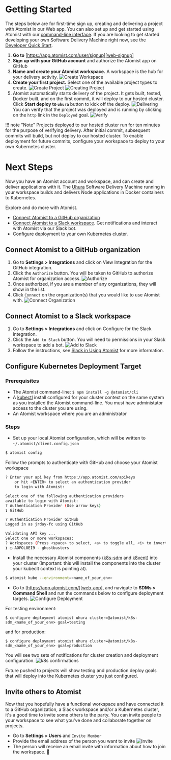 # Getting Started

The steps below are for first-time sign up, creating and delivering a project with Atomist in our Web app. You can also set up and get started using Atomist with our [command-line interface][quick-start]. If you are looking to get started developing your own Software Delivery Machine right now, see the [Developer Quick Start][quick-start].

1. **Go to** [https://app.atomist.com/user/signup][web-signup]
2. **Sign up with your GitHub account** and authorize the Atomist app on GitHub
3. **Name and create your Atomist workspace.** A workspace is the hub for your delivery activity.
![Create Workspace](img/getting-started/create-workspace.png)
4. **Create your first project.** Select one of the available project types to create.
![Create Project](img/getting-started/create-project.png)
![Creating Project](img/getting-started/creating-project.png)
5. Atomist automatically starts delivery of the project. It gets built, tested, Docker built, and on the first commit, it will deploy to our hosted cluster. Click **Start deploy to `uhura`** button to kick off the deploy. 
![Delivering](img/getting-started/ready-to-deploy.png)
You can verify that the project was deployed and is running by clicking on the `http` link in the `Deployed` goal.
![Verify](img/getting-started/verify.png)

!!! note "Note"
    Projects deployed to our hosted cluster run for ten minutes for the purpose of verifying delivery. 
    After initial commit, subsequent commits will build, but not deploy to our hosted cluster. 
    To enable deployment for future commits, configure your workspace to deploy to your own Kubernetes cluster.

# Next Steps

Now you have an Atomist account and workspace, and can create and deliver applications with it. The [Uhura][uhura] 
Software Delivery Machine running in your workspace builds and delivers Node applications in Docker containers to 
Kubernetes. 

Explore and do more with Atomist.

* [Connect Atomist to a GitHub organization][connect-gh-org]
* [Connect Atomist to a Slack workspace][connect-slack]. Get notifications and interact with Atomist via our Slack bot.
* Configure deployment to your own Kubernetes cluster. 

## Connect Atomist to a GitHub organization

1. Go to **Settings > Integrations** and click on View Integration for the GitHub integration.
2. Click the `Authorize` button. You will be taken to GitHub to authorize Atomist for organization access.
![Authorize](img/getting-started/gh-auth-org.png)
3. Once authorized, if you are a member of any organizations, they will show in the list.
4. Click `Connect` on the organization(s) that you would like to use Atomist with.
![Connect Organization](img/getting-started/connect-org.png)

## Connect Atomist to a Slack workspace

1. Go to **Settings > Integrations** and click on Configure for the Slack integration.
2. Click the `Add to Slack` button. You will need to permissions in your Slack workspace to add a bot.
![Add to Slack](img/getting-started/slack-add.png)
3. Follow the instructions, see [Slack in Using Atomist][slack] for more information.

## Configure Kubernetes Deployment Target

### Prerequisites

* The Atomist command-line: `$ npm install -g @atomist/cli`
* A [kubectl][kubectl] install configured for your cluster context on the same system as you installed the Atomist command-line. You must have administator access to the cluster you are using.
* An Atomist workspace where you are an administrator

### Steps

* Set up your local Atomist configuration, which will be written to `~/.atomist/client.config.json`
``` bash
$ atomist config
```
Follow the prompts to authenticate with GitHub and choose your Atomist workspace
``` bash
? Enter your api key from https://app.atomist.com/apikeys
    or hit <ENTER> to select an authentication provider
    to login with Atomist: 

Select one of the following authentication providers
available to login with Atomist:
? Authentication Provider (Use arrow keys)
❯ GitHub 

? Authentication Provider GitHub
Logged in as jrday-fc using GitHub

Validating API key ...
Select one or more workspaces:
? Workspaces (Press <space> to select, <a> to toggle all, <i> to invert selection)
❯ ◯ AOFOL8EI9 - ghostbusters
```
* Install the necessary Atomist components ([k8s-sdm] and [k8vent]) into your cluster (Important: this will install the components into the cluster your kubeclt context is pointing at).
``` bash
$ atomist kube --environment=<name_of_your_env>
```
* Go to [https://app.atomist.com/][web-app], and navigate to **SDMs > Command Shell** and run the commands below to configure deployment targets.
![Configure Deployment](img/getting-started/config-deploy.png)

For testing environment:
```
$ configure deployment atomist uhura cluster=@atomist/k8s-sdm_<name_of_your_env> goal=testing
```
and for production:
```
$ configure deployment atomist uhura cluster=@atomist/k8s-sdm_<name_of_your_env> goal=production
```
You will see two sets of notifications for cluster creation and deployment configuration.
![k8s confirmations](img/getting-started/k8s-envs.png)

Future pushed to projects will show testing and production deploy goals that will deploy into the Kubernetes cluster you just configured.

## Invite others to Atomist

Now that you hopefully have a functional workspace and have connected it to a GitHub organization, a Slack workspace and/or a Kubernetes cluster, it's a good time to invite some others to the party. You can invite people to your workspace to see what you've done and collaborate together on projects.

* Go to **Settings > Users** and `Invite Member`
* Provide the email address of the person you want to invite
![Invite](img/getting-started/invite.png)
* The person will receive an email invite with information about how to join the workspace. :tada:

[connect-gh-org]: #connect-atomist-to-a-github-organization (Connect GitHub Organization)
[connect-slack]: #connect-atomist-to-a-slack-workspace (Connect Slack)
[quick-start]: quick-start.md (Atomist Developer Quick Start)
[web-signup]: https://app.atomist.com/user/signup (Sign Up)
[web-app]: https://app.atomist.com/ (Atomist Web)
[slack]: /user/slack (Slack)
[kubectl]: https://kubernetes.io/docs/tasks/tools/install-kubectl/ (kubectl)
[k8s-sdm]: https://github.com/atomist/k8s-sdm/ (k8s-sdm)
[k8vent]: https://github.com/atomist/k8vent/ (k8vent)
[uhura]: https://github.com/atomist/uhura/ (Uhura)
